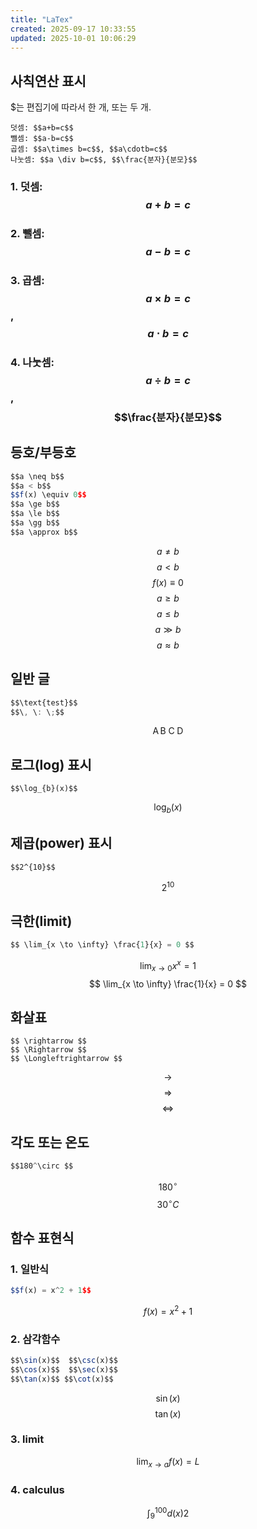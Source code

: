 ```yaml
---
title: "LaTex"
created: 2025-09-17 10:33:55
updated: 2025-10-01 10:06:29
---
```

## 사칙연산 표시
$는 편집기에 따라서 한 개, 또는 두 개.
```plain text
덧셈: $$a+b=c$$
뺄셈: $$a-b=c$$
곱셈: $$a\times b=c$$, $$a\cdotb=c$$
나눗셈: $$a \div b=c$$, $$\frac{분자}{분모}$$
```
### 1. 덧셈:$$a+b=c$$
### 2. 뺄셈: $$a-b=c$$
### 3. 곱셈: $$a \times b=c$$, $$a \cdot b=c$$
### 4. 나눗셈: $$a \div b=c$$, $$\frac{분자}{분모}$$
## 등호/부등호
```javascript
$$a \neq b$$
$$a < b$$
$$f(x) \equiv 0$$
$$a \ge b$$
$$a \le b$$
$$a \gg b$$
$$a \approx b$$
```
$$a \neq b$$
$$a < b$$
$$f(x) \equiv 0$$
$$a \ge b$$
$$a \le b$$
$$a \gg b$$
$$a \approx b$$
## 일반 글
```javascript
$$\text{test}$$
$$\, \: \;$$
```
$$\text{A} \, \text{B} \: \text{C} \; \text{D}$$
## 로그(log) 표시
```plain text
$$\log_{b}(x)$$
```
$$\log_{b}(x)$$
## 제곱(power) 표시
```plain text
$$2^{10}$$
```
$$2^{10}$$
## 극한(limit)
```javascript
$$ \lim_{x \to \infty} \frac{1}{x} = 0 $$
```
$$ \lim_{x \to 0} x^x = 1 $$
$$ \lim_{x \to \infty} \frac{1}{x} = 0 $$
## 화살표
```plain text
$$ \rightarrow $$
$$ \Rightarrow $$
$$ \Longleftrightarrow $$
```
$$ \rightarrow $$
$$ \Rightarrow $$
$$ \Longleftrightarrow $$
## 각도 또는 온도
```javascript
$$180^\circ $$
```
$$180^\circ$$
$$30^\circ C$$
## 함수 표현식
### 1. 일반식
```javascript
$$f(x) = x^2 + 1$$
```
$$f(x) = x^2 + 1$$
### 2. 삼각함수
```javascript
$$\sin(x)$$  $$\csc(x)$$
$$\cos(x)$$  $$\sec(x)$$
$$\tan(x)$$ $$\cot(x)$$
```
$$\sin(x)$$
$$\tan(x)$$
### 3. limit
$$\lim_{x\to a} f(x) = L$$
### 4. calculus
$$\int_{9}^{100}d(x)2$$